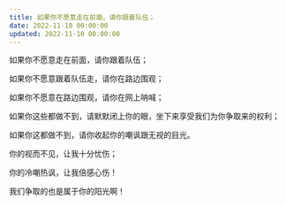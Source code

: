 ```yaml
---
title: 如果你不愿意走在前面，请你跟着队伍；
date: 2022-11-10 00:00:00
updated: 2022-11-10 00:00:00
---
```


如果你不愿意走在前面，请你跟着队伍；

如果你不愿意跟着队伍走，请你在路边围观；

如果你不愿意在路边围观，请你在网上呐喊；

如果你这些都做不到，请默默闭上你的眼，坐下来享受我们为你争取来的权利；

如果你这都做不到，请你收起你的嘲讽跟无视的目光。

你的视而不见，让我十分忧伤；

你的冷嘲热讽，让我倍感心伤！

我们争取的也是属于你的阳光啊！

